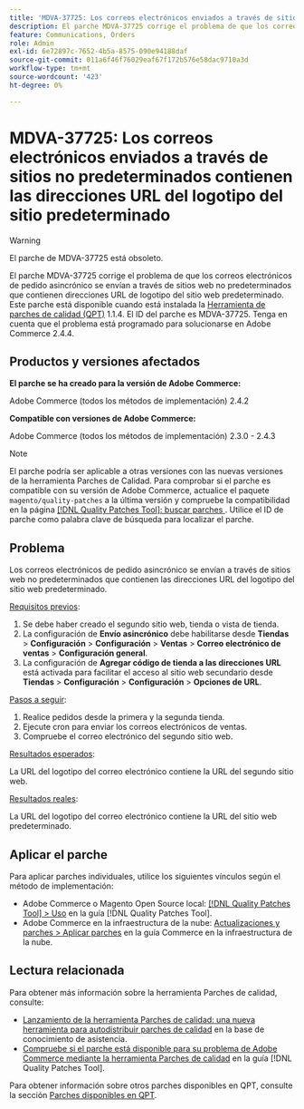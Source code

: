 ```yaml
---
title: 'MDVA-37725: Los correos electrónicos enviados a través de sitios no predeterminados contienen las direcciones URL del logotipo del sitio predeterminado'
description: El parche MDVA-37725 corrige el problema de que los correos electrónicos de pedido asincrónico se envían a través de sitios web no predeterminados que contienen direcciones URL de logotipo del sitio web predeterminado.
feature: Communications, Orders
role: Admin
exl-id: 6e72897c-7652-4b5a-8575-090e94188daf
source-git-commit: 011a6f46f76029eaf67f172b576e58dac9710a3d
workflow-type: tm+mt
source-wordcount: '423'
ht-degree: 0%

---
```


# MDVA-37725: Los correos electrónicos enviados a través de sitios no predeterminados contienen las direcciones URL del logotipo del sitio predeterminado

>[!WARNING]
>
> El parche de MDVA-37725 está obsoleto.

El parche MDVA-37725 corrige el problema de que los correos electrónicos de pedido asincrónico se envían a través de sitios web no predeterminados que contienen direcciones URL de logotipo del sitio web predeterminado. Este parche está disponible cuando está instalada la [Herramienta de parches de calidad (QPT)](https://experienceleague.adobe.com/es/docs/commerce-operations/tools/quality-patches-tool/quality-patches-tool-to-self-serve-quality-patches) 1.1.4. El ID del parche es MDVA-37725. Tenga en cuenta que el problema está programado para solucionarse en Adobe Commerce 2.4.4.

## Productos y versiones afectados

**El parche se ha creado para la versión de Adobe Commerce:**

Adobe Commerce (todos los métodos de implementación) 2.4.2

**Compatible con versiones de Adobe Commerce:**

Adobe Commerce (todos los métodos de implementación) 2.3.0 - 2.4.3

>[!NOTE]
>
>El parche podría ser aplicable a otras versiones con las nuevas versiones de la herramienta Parches de Calidad. Para comprobar si el parche es compatible con su versión de Adobe Commerce, actualice el paquete `magento/quality-patches` a la última versión y compruebe la compatibilidad en la página [[!DNL Quality Patches Tool]: buscar parches ](https://experienceleague.adobe.com/es/docs/commerce-operations/tools/quality-patches-tool/quality-patches-tool-to-self-serve-quality-patches). Utilice el ID de parche como palabra clave de búsqueda para localizar el parche.

## Problema

Los correos electrónicos de pedido asincrónico se envían a través de sitios web no predeterminados que contienen las direcciones URL del logotipo del sitio web predeterminado.

<u>Requisitos previos</u>:

1. Se debe haber creado el segundo sitio web, tienda o vista de tienda.
1. La configuración de **Envío asincrónico** debe habilitarse desde **Tiendas** > **Configuración** > **Configuración** > **Ventas** > **Correo electrónico de ventas** > **Configuración general**.
1. La configuración de **Agregar código de tienda a las direcciones URL** está activada para facilitar el acceso al sitio web secundario desde **Tiendas** > **Configuración** > **Configuración** > **Opciones de URL**.

<u>Pasos a seguir</u>:

1. Realice pedidos desde la primera y la segunda tienda.
1. Ejecute cron para enviar los correos electrónicos de ventas.
1. Compruebe el correo electrónico del segundo sitio web.

<u>Resultados esperados</u>:

La URL del logotipo del correo electrónico contiene la URL del segundo sitio web.

<u>Resultados reales</u>:

La URL del logotipo del correo electrónico contiene la URL del sitio web predeterminado.

## Aplicar el parche

Para aplicar parches individuales, utilice los siguientes vínculos según el método de implementación:

* Adobe Commerce o Magento Open Source local: [[!DNL Quality Patches Tool] > Uso](/help/tools/quality-patches-tool/usage.md) en la guía [!DNL Quality Patches Tool].
* Adobe Commerce en la infraestructura de la nube: [Actualizaciones y parches > Aplicar parches](https://experienceleague.adobe.com/docs/commerce-cloud-service/user-guide/develop/upgrade/apply-patches.html?lang=es) en la guía Commerce en la infraestructura de la nube.

## Lectura relacionada

Para obtener más información sobre la herramienta Parches de calidad, consulte:

* [Lanzamiento de la herramienta Parches de calidad: una nueva herramienta para autodistribuir parches de calidad](https://experienceleague.adobe.com/es/docs/commerce-operations/tools/quality-patches-tool/quality-patches-tool-to-self-serve-quality-patches) en la base de conocimiento de asistencia.
* [Compruebe si el parche está disponible para su problema de Adobe Commerce mediante la herramienta Parches de calidad](/help/tools/quality-patches-tool/patches-available-in-qpt/check-patch-for-magento-issue-with-magento-quality-patches.md) en la guía [!DNL Quality Patches Tool].

Para obtener información sobre otros parches disponibles en QPT, consulte la sección [Parches disponibles en QPT](https://experienceleague.adobe.com/tools/commerce-quality-patches/index.html?lang=es).
